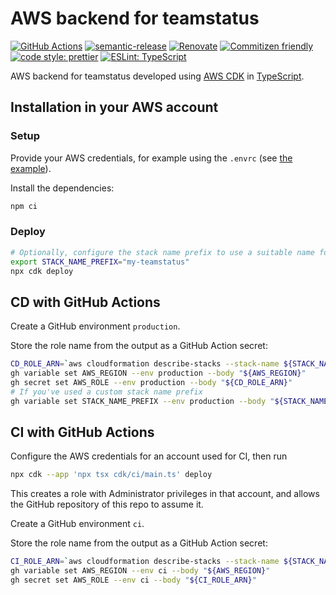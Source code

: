 # AWS backend for teamstatus

[![GitHub Actions](https://github.com/teamstatus/aws-backend/workflows/Test%20and%20Release/badge.svg)](https://github.com/teamstatus/aws-backend/actions/workflows/test-and-release.yaml)
[![semantic-release](https://img.shields.io/badge/%20%20%F0%9F%93%A6%F0%9F%9A%80-semantic--release-e10079.svg)](https://github.com/semantic-release/semantic-release)
[![Renovate](https://img.shields.io/badge/renovate-enabled-brightgreen.svg)](https://renovatebot.com)
[![Commitizen friendly](https://img.shields.io/badge/commitizen-friendly-brightgreen.svg)](http://commitizen.github.io/cz-cli/)
[![code style: prettier](https://img.shields.io/badge/code_style-prettier-ff69b4.svg)](https://github.com/prettier/prettier/)
[![ESLint: TypeScript](https://img.shields.io/badge/ESLint-TypeScript-blue.svg)](https://github.com/typescript-eslint/typescript-eslint)

AWS backend for teamstatus developed using [AWS CDK](https://aws.amazon.com/cdk)
in [TypeScript](https://www.typescriptlang.org/).

## Installation in your AWS account

### Setup

Provide your AWS credentials, for example using the `.envrc` (see
[the example](.envrc.example)).

Install the dependencies:

```bash
npm ci
```

### Deploy

```bash
# Optionally, configure the stack name prefix to use a suitable name for your deployment
export STACK_NAME_PREFIX="my-teamstatus"
npx cdk deploy
```

## CD with GitHub Actions

Create a GitHub environment `production`.

<!-- FIXME: add CLI comment -->

Store the role name from the output as a GitHub Action secret:

```bash
CD_ROLE_ARN=`aws cloudformation describe-stacks --stack-name ${STACK_NAME_PREFIX:-teamstatus}-backend | jq -r '.Stacks[0].Outputs[] | select(.OutputKey == "cdRoleArn") | .OutputValue'`
gh variable set AWS_REGION --env production --body "${AWS_REGION}"
gh secret set AWS_ROLE --env production --body "${CD_ROLE_ARN}"
# If you've used a custom stack name prefix
gh variable set STACK_NAME_PREFIX --env production --body "${STACK_NAME_PREFIX}"
```

## CI with GitHub Actions

Configure the AWS credentials for an account used for CI, then run

```bash
npx cdk --app 'npx tsx cdk/ci/main.ts' deploy
```

This creates a role with Administrator privileges in that account, and allows
the GitHub repository of this repo to assume it.

Create a GitHub environment `ci`.

<!-- FIXME: add CLI comment -->

Store the role name from the output as a GitHub Action secret:

```bash
CI_ROLE_ARN=`aws cloudformation describe-stacks --stack-name ${STACK_NAME_PREFIX:-teamstatus}-backend-ci | jq -r '.Stacks[0].Outputs[] | select(.OutputKey == "roleArn") | .OutputValue'`
gh variable set AWS_REGION --env ci --body "${AWS_REGION}"
gh secret set AWS_ROLE --env ci --body "${CI_ROLE_ARN}"
```
